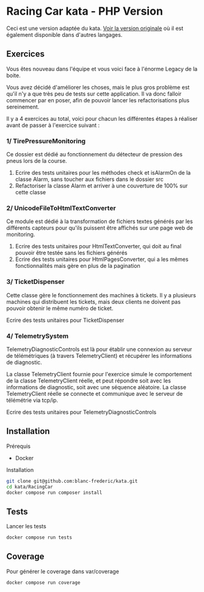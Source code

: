 Racing Car kata - PHP Version
=============================

Ceci est une version adaptée du kata. [Voir la version originale](https://github.com/emilybache/Racing-Car-Katas) où il est également disponible dans d'autres langages.

Exercices
---------

Vous êtes nouveau dans l'équipe et vous voici face à l'énorme Legacy de la boite.

Vous avez décidé d'améliorer les choses, mais le plus gros problème est qu'il n'y a que très peu de tests sur cette application. Il va donc falloir commencer par en poser, afin de pouvoir lancer les refactorisations plus sereinement.

Il y a 4 exercices au total, voici pour chacun les différentes étapes à réaliser avant de passer à l'exercice suivant :

### 1/ TirePressureMonitoring

Ce dossier est dédié au fonctionnement du détecteur de pression des pneus lors de la course.

1. Ecrire des tests unitaires pour les méthodes check et isAlarmOn de la classe Alarm, sans toucher aux fichiers dans le dossier src
2. Refactoriser la classe Alarm et arriver à une couverture de 100% sur cette classe

### 2/ UnicodeFileToHtmlTextConverter

Ce module est dédié à la transformation de fichiers textes générés par les différents capteurs pour qu'ils puissent être affichés sur une page web de monitoring.

1. Ecrire des tests unitaires pour HtmlTextConverter, qui doit au final pouvoir être testée sans les fichiers générés
2. Ecrire des tests unitaires pour HtmlPagesConverter, qui a les mêmes fonctionnalités mais gère en plus de la pagination

### 3/ TicketDispenser

Cette classe gère le fonctionnement des machines à tickets. Il y a plusieurs machines qui distribuent les tickets, mais deux clients ne doivent pas pouvoir obtenir le même numéro de ticket.

Ecrire des tests unitaires pour TicketDispenser

### 4/ TelemetrySystem

TelemetryDiagnosticControls est là pour établir une connexion au serveur de télémétriques (à travers TelemetryClient) et récupérer les informations de diagnostic. 

La classe TelemetryClient fournie pour l'exercice simule le comportement de la classe TelemetryClient réelle, et peut répondre soit avec les informations de diagnostic, soit avec une séquence aléatoire. La classe TelemetryClient réelle se connecte et communique avec le serveur de télémétrie via tcp/ip.

Ecrire des tests unitaires pour TelemetryDiagnosticControls

Installation
------------

Prérequis

- Docker

Installation

```bash
git clone git@github.com:blanc-frederic/kata.git
cd kata/RacingCar
docker compose run composer install
```

Tests
-----

Lancer les tests

```bash
docker compose run tests
```

Coverage
--------

Pour générer le coverage dans var/coverage

```bash
docker compose run coverage
```
